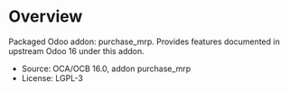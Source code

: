 # Overview

Packaged Odoo addon: purchase_mrp. Provides features documented in upstream Odoo 16 under this addon.

- Source: OCA/OCB 16.0, addon purchase_mrp
- License: LGPL-3
